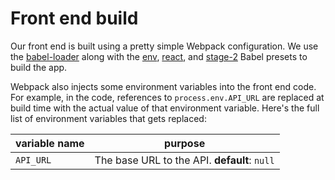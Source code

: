 # Front end build

Our front end is built using a pretty simple Webpack configuration. We
use the [babel-loader]() along with the [env](), [react](), and [stage-2]()
Babel presets to build the app.

Webpack also injects some environment variables into the front end code. For
example, in the code, references to `process.env.API_URL` are replaced at build
time with the actual value of that environment variable. Here's the full list
of environment variables that gets replaced:

| variable name | purpose                                      |
| ------------- | -------------------------------------------- |
| `API_URL`     | The base URL to the API. **default**: `null` |
